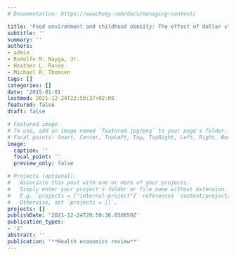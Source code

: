 ```yaml
---
# Documentation: https://wowchemy.com/docs/managing-content/

title: 'Food environment and childhood obesity: The effect of dollar stores'
subtitle: ''
summary: ''
authors:
- admin
- Rodolfo M. Nayga, Jr.
- Heather L. Rouse
- Michael R. Thomsen
tags: []
categories: []
date: '2015-01-01'
lastmod: 2021-12-24T22:50:37+02:00
featured: false
draft: false

# Featured image
# To use, add an image named `featured.jpg/png` to your page's folder.
# Focal points: Smart, Center, TopLeft, Top, TopRight, Left, Right, BottomLeft, Bottom, BottomRight.
image:
  caption: ''
  focal_point: ''
  preview_only: false

# Projects (optional).
#   Associate this post with one or more of your projects.
#   Simply enter your project's folder or file name without extension.
#   E.g. `projects = ["internal-project"]` references `content/project/deep-learning/index.md`.
#   Otherwise, set `projects = []`.
projects: []
publishDate: '2021-12-24T20:50:36.850859Z'
publication_types:
- '2'
abstract: ''
publication: '**Health economics review**'
---
```

